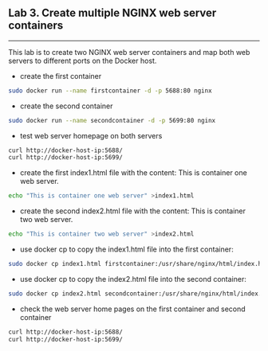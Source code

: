 ## Lab 3. Create multiple NGINX web server containers
____

This lab is to create two NGINX web server containers and map both web servers to different ports on the Docker host.

* create the first container
```bash
sudo docker run --name firstcontainer -d -p 5688:80 nginx
```
* create the second container 
```bash
sudo docker run --name secondcontainer -d -p 5699:80 nginx
```
* test web server homepage on both servers
```bash
curl http://docker-host-ip:5688/
curl http://docker-host-ip:5699/
```
* create the first index1.html file with the content: This is container one web server.
```bash
echo "This is container one web server" >index1.html
```
* create the second index2.html file with the content: This is container two web server.
```bash
echo "This is container two web server" >index2.html
```
* use docker cp to copy the index1.html file into the first container: 
```bash
sudo docker cp index1.html firstcontainer:/usr/share/nginx/html/index.html
```
* use docker cp to copy the index2.html file into the second container:
```bash
sudo docker cp index2.html secondcontainer:/usr/share/nginx/html/index.html
```
* check the web server home pages on the first container and second container
```bash
curl http://docker-host-ip:5688/
curl http://docker-host-ip:5699/
```
